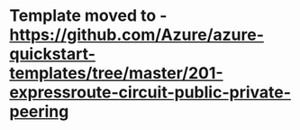 # Template moved to - https://github.com/Azure/azure-quickstart-templates/tree/master/201-expressroute-circuit-public-private-peering
